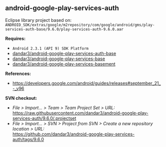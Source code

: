 ## android-google-play-services-auth

Eclipse library project based on:<br/>
`ANDROID_SDK/extras/google/m2repository/com/google/android/gms/play-services-auth-base/9.6.0/play-services-auth-9.6.0.aar`

**Requires:**
- `Android 2.3.1 (API 9) SDK Platform`
- [dandar3/android-google-play-services-auth-base](https://github.com/dandar3/android-google-play-services-auth-base/tree/9.6.0)
- [dandar3/android-google-play-services-base](https://github.com/dandar3/android-google-play-services-base/tree/9.6.0)
- [dandar3/android-google-play-services-basement](https://github.com/dandar3/android-google-play-services-basement/tree/9.6.0)

**References:**
- https://developers.google.com/android/guides/releases#september_21_-_v96

**SVN checkout:**
- _File > Import... > Team > Team Project Set > URL:_<br/>
  https://raw.githubusercontent.com/dandar3/android-google-play-services-auth/9.6.0/.projectset
- _File > Import... > SVN > Project from SVN > Create a new repository location > URL:_<br/> 
  https://github.com/dandar3/android-google-play-services-auth/tags/9.6.0